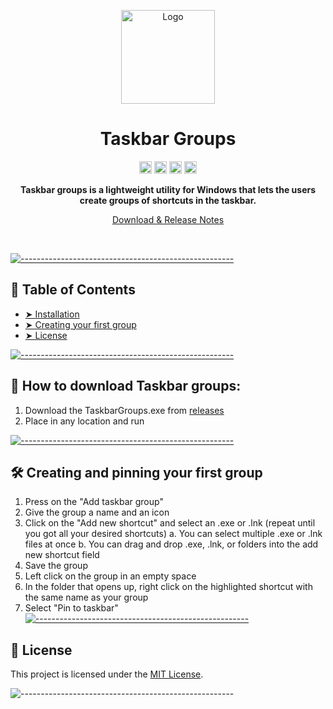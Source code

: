 

<p align="center">
  <img src="https://raw.githubusercontent.com/PikeNote/taskbar-groups-pike-beta/master/main/Icon.ico" alt="Logo" width="150" height="150" />
</p>
<h1 align="center">Taskbar Groups</h1>
<p align="center">
<a href="https://github.com/PikeNote/taskbar-groups-pike-beta/issues"><img alt="Issues open" src="https://img.shields.io/github/issues-raw/PikeNote/taskbar-groups-pike-beta?style=for-the-badge" height="20"/></a>
<a href="https://github.com/PikeNote/taskbar-groups-pike-beta/"><img alt="Last commit" src="https://img.shields.io/github/last-commit/PikeNote/taskbar-groups-pike-beta?style=for-the-badge" height="20"/></a>
<a href="https://github.com/PikeNote/taskbar-groups-pike-beta/releases"><img alt="Latest version" src="https://img.shields.io/github/v/tag/PikeNote/taskbar-groups-pike-beta?label=Latest%20Version&style=for-the-badge" height="20"/></a>
<a href="https://github.com/PikeNote/taskbar-groups-pike-beta/blob/master/LICENSE"><img alt="Latest version" src="https://img.shields.io/github/license/PikeNote/taskbar-groups-pike-beta?style=for-the-badge" height="20"/></a>
	
</p>
<p align="center">
  <b>Taskbar groups is a lightweight utility for Windows that lets the users create groups of shortcuts in the taskbar.</b>
  
<p align="center">
	<a href="https://github.com/PikeNote/taskbar-groups-pike-beta/releases">Download & Release Notes</a>
</p>
<br />

[![-----------------------------------------------------](https://user-images.githubusercontent.com/56088716/103312593-8a37ff80-49eb-11eb-91d3-75488e21a0a9.png)  ](#table-of-contents)

## 📖 Table of Contents

* [➤ Installation](#-how-to-download-taskbar-groups)
* [➤ Creating your first group](#%EF%B8%8F-creating-your-first-group)
* [➤ License](#-license)

 [![-----------------------------------------------------](https://user-images.githubusercontent.com/56088716/103312593-8a37ff80-49eb-11eb-91d3-75488e21a0a9.png)](#how-to-download-taskbar-groups)

##  🔽 How to download Taskbar groups:
1. Download the TaskbarGroups.exe from [releases](https://github.com/PikeNote/taskbar-groups-pike-beta/releases)
2. Place in any location and run

 [ ![-----------------------------------------------------](https://user-images.githubusercontent.com/56088716/103312593-8a37ff80-49eb-11eb-91d3-75488e21a0a9.png)](#creating-your-first-group)
## 🛠️ Creating and pinning your first group
1. Press on the "Add taskbar group"
2. Give the group a name and an icon
3. Click on the "Add new shortcut" and select an .exe or .lnk (repeat until you got all your desired shortcuts)
    a. You can select multiple .exe or .lnk files at once
    b. You can drag and drop .exe, .lnk, or folders into the add new shortcut field
4. Save the group
5. Left click on the group in an empty space
6. In the folder that opens up, right click on the highlighted shortcut with the same name as your group
7. Select "Pin to taskbar"
 [ ![-----------------------------------------------------](https://user-images.githubusercontent.com/56088716/103312593-8a37ff80-49eb-11eb-91d3-75488e21a0a9.png)](#-License)
## 📜 License
This project is licensed under the [MIT License](https://github.com/tjackenpacken/taskbar-groups/blob/master/LICENSE).

![-----------------------------------------------------](https://user-images.githubusercontent.com/56088716/103312593-8a37ff80-49eb-11eb-91d3-75488e21a0a9.png)
